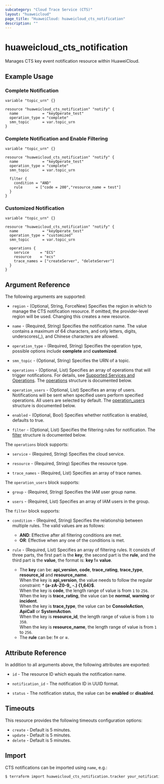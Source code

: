 ```yaml
---
subcategory: "Cloud Trace Service (CTS)"
layout: "huaweicloud"
page_title: "HuaweiCloud: huaweicloud_cts_notification"
description: ""
---
```


# huaweicloud_cts_notification

Manages CTS key event notification resource within HuaweiCloud.

## Example Usage

### Complete Notification

```hcl
variable "topic_urn" {}

resource "huaweicloud_cts_notification" "notify" {
  name           = "keyOperate_test"
  operation_type = "complete"
  smn_topic      = var.topic_urn
}
```

### Complete Notification and Enable Filtering

```hcl
variable "topic_urn" {}

resource "huaweicloud_cts_notification" "notify" {
  name           = "keyOperate_test"
  operation_type = "complete"
  smn_topic      = var.topic_urn
  
  filter {
    condition = "AND"
    rule      = ["code = 200","resource_name = test"]
  }
}
```

### Customized Notification

```hcl
variable "topic_urn" {}

resource "huaweicloud_cts_notification" "notify" {
  name           = "keyOperate_test"
  operation_type = "customized"
  smn_topic      = var.topic_urn

  operations {
    service     = "ECS"
    resource    = "ecs"
    trace_names = ["createServer", "deleteServer"]
  }
}
```

## Argument Reference

The following arguments are supported:

* `region` - (Optional, String, ForceNew) Specifies the region in which to manage the CTS notification resource.
  If omitted, the provider-level region will be used. Changing this creates a new resource.

* `name` - (Required, String) Specifies the notification name. The value contains a maximum of 64 characters,
  and only letters, digits, underscores(_), and Chinese characters are allowed.

* `operation_type` - (Required, String) Specifies the operation type, possible options include **complete** and
  **customized**.

* `smn_topic` - (Optional, String) Specifies the URN of a topic.

* `operations` - (Optional, List) Specifies an array of operations that will trigger notifications.
  For details, see [Supported Services and Operations](https://support.huaweicloud.com/intl/en-us/usermanual-cts/cts_03_0022.html).
  The [operations](#CTS_Notification_Operations) structure is documented below.

* `operation_users` - (Optional, List) Specifies an array of users. Notifications will be sent when specified users
  perform specified operations. All users are selected by default.
  The [operation_users](#CTS_Notification_OperationUsers) structure is documented below.

* `enabled` - (Optional, Bool) Specifies whether notification is enabled, defaults to true.

* `filter` - (Optional, List) Specifies the filtering rules for notification.
  The [filter](#CTS_Notification_Filter) structure is documented below.

<a name="CTS_Notification_Operations"></a>
The `operations` block supports:

* `service` - (Required, String) Specifies the cloud service.
  
* `resource` - (Required, String) Specifies the resource type.

* `trace_names` - (Required, List) Specifies an array of trace names.

<a name="CTS_Notification_OperationUsers"></a>
The `operation_users` block supports:

* `group` - (Required, String) Specifies the IAM user group name.

* `users` - (Required, List) Specifies an array of IAM users in the group.

<a name="CTS_Notification_Filter"></a>
The `filter` block supports:

* `condition` - (Required, String) Specifies the relationship between multiple rules. The valid values are as follows:
  + **AND**: Effective after all filtering conditions are met.
  + **OR**: Effective when any one of the conditions is met.

* `rule` - (Required, List) Specifies an array of filtering rules. It consists of three parts,
  the first part is the **key**, the second part is the **rule**, and the third part is the **value**,
  the format is: **key != value**.
  + The **key** can be: **api_version**, **code**, **trace_rating**, **trace_type**, **resource_id** and
  **resource_name**.  
  When the key is **api_version**, the value needs to follow the regular constraint: **^ (a-zA-Z0-9_ -.) {1,64}$**.  
  When the key is **code**, the length range of value is from `1` to `256`.  
  When the key is **trace_rating**, the value can be **normal**, **warning** or **incident**.  
  When the key is **trace_type**, the value can be **ConsoleAction**, **ApiCall** or **SystemAction**.  
  When the key is **resource_id**, the length range of value is from `1` to `350`.  
  When the key is **resource_name**, the length range of value is from `1` to `256`.
  + The **rule** can be: **!=** or **=**.

## Attribute Reference

In addition to all arguments above, the following attributes are exported:

* `id` - The resource ID which equals the notification name.

* `notification_id` - The notification ID in UUID format.

* `status` - The notification status, the value can be **enabled** or **disabled**.

## Timeouts

This resource provides the following timeouts configuration options:

* `create` - Default is 5 minutes.
* `update` - Default is 5 minutes.
* `delete` - Default is 5 minutes.

## Import

CTS notifications can be imported using `name`, e.g.:

```bash
$ terraform import huaweicloud_cts_notification.tracker your_notification
```
